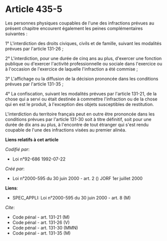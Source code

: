 # Article 435-5

Les personnes physiques coupables de l'une des infractions prévues au présent chapitre encourent également les peines
complémentaires suivantes :

1° L'interdiction des droits civiques, civils et de famille, suivant les modalités prévues par l'article 131-26 ;

2° L'interdiction, pour une durée de cinq ans au plus, d'exercer une fonction publique ou d'exercer l'activité
professionnelle ou sociale dans l'exercice ou à l'occasion de l'exercice de laquelle l'infraction a été commise ;

3° L'affichage ou la diffusion de la décision prononcée dans les conditions prévues par l'article 131-35 ;

4° La confiscation, suivant les modalités prévues par l'article 131-21, de la chose qui a servi ou était destinée à commettre
l'infraction ou de la chose qui en est le produit, à l'exception des objets susceptibles de restitution.

L'interdiction du territoire français peut en outre être prononcée dans les conditions prévues par l'article 131-30 soit à
titre définitif, soit pour une durée de dix ans au plus, à l'encontre de tout étranger qui s'est rendu coupable de l'une des
infractions visées au premier alinéa.

**Liens relatifs à cet article**

_Codifié par_:

  - Loi n°92-686 1992-07-22

_Créé par_:

  - Loi n°2000-595 du 30 juin 2000 - art. 2 () JORF 1er juillet 2000

**Liens**:

  - SPEC_APPLI: Loi n°2000-595 du 30 juin 2000 - art. 8 (M)

_Cite_:

  - Code pénal - art. 131-21 (M)
  - Code pénal - art. 131-26 (V)
  - Code pénal - art. 131-30 (MMN)
  - Code pénal - art. 131-35 (M)
